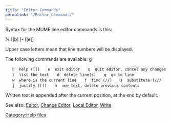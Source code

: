 ```yaml
---
title: "Editor Commands"
permalink: "/Editor_Commands/"
---
```


Syntax for the MUME line editor commands is this:

%<command letter> \[<number>\|b\] \[- \[<number>\|e\]\]

Upper case letters mean that line numbers will be displayed.

The following commands are available: <nowiki>g

`   h  help ([`<command>`])`
`   e  exit editor`
`   q  quit editor, cancel any changes`
`   l  list the text`
`   d  delete line(s)`
`   g  go to line`
`   w  where is the current line`
`   f  find (/`<string>`/`<flags>`)`
`   s  substitute (/`<string1>`/`<string2>`/`<flags>
`   j  justify ([`<columns>`])`
`   n  new text, delete previous contents`

</pre>

Written text is appended after the current position, at the end by
default.

See also: [Editor](Editor "wikilink"), [Change
Editor](Change_Editor "wikilink"), [Local
Editor](Local_Editor "wikilink"), [Write](Write "wikilink")

[Category:Help files](Category:Help_files "wikilink")